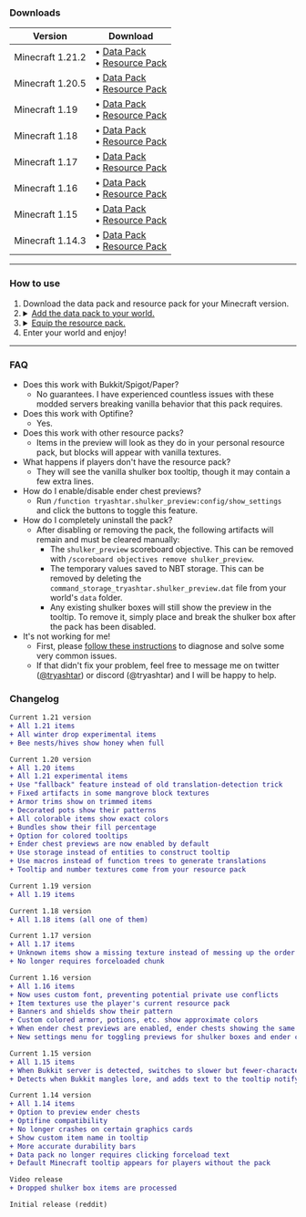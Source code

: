 ### Downloads

|Version|Download|
|---|---|
|Minecraft 1.21.2|• [Data Pack](1.21/Shulker%20Preview%20Data%20Pack%20(1.21).zip?raw=1)<br>• [Resource Pack](1.21/Shulker%20Preview%20Resource%20Pack%20(1.21).zip?raw=1)|
|Minecraft 1.20.5|• [Data Pack](1.20/Shulker%20Preview%20Data%20Pack%20(1.20.5).zip?raw=1)<br>• [Resource Pack](1.20/Shulker%20Preview%20Resource%20Pack%20(1.20.5).zip?raw=1)|
|Minecraft 1.19|• [Data Pack](1.19/Shulker%20Preview%20Data%20Pack%20(1.19).zip?raw=1)<br>• [Resource Pack](1.19/Shulker%20Preview%20Resource%20Pack%20(1.19).zip?raw=1)|
|Minecraft 1.18|• [Data Pack](1.18/Shulker%20Preview%20Data%20Pack%20(1.18).zip?raw=1)<br>• [Resource Pack](1.18/Shulker%20Preview%20Resource%20Pack%20(1.18).zip?raw=1)|
|Minecraft 1.17|• [Data Pack](1.17/Shulker%20Preview%20Data%20Pack%20(1.17).zip?raw=1)<br>• [Resource Pack](1.17/Shulker%20Preview%20Resource%20Pack%20(1.17).zip?raw=1)|
|Minecraft 1.16|• [Data Pack](1.16/Shulker%20Preview%20Data%20Pack%20(1.16).zip?raw=1)<br>• [Resource Pack](1.16/Shulker%20Preview%20Resource%20Pack%20(1.16).zip?raw=1)|
|Minecraft 1.15|• [Data Pack](1.15/Shulker%20Preview%20Data%20Pack%20(1.15).zip?raw=1)<br>• [Resource Pack](1.15/Shulker%20Preview%20Resource%20Pack%20(1.15).zip?raw=1)|
|Minecraft 1.14.3|• [Data Pack](1.14/Shulker%20Preview%20Data%20Pack%20(1.14).zip?raw=1)<br>• [Resource Pack](1.14/Shulker%20Preview%20Resource%20Pack%20(1.14).zip?raw=1)|

---

### How to use
<ol>
   <li>Download the data pack and resource pack for your Minecraft version.</li>
   <li>
      <details>
         <summary><ins>Add the data pack to your world.</ins></summary>
         <ul>
            <li>Open your world's folder.</li>
            <img src="https://i.imgur.com/4RE3CG9.png" height="60" alt="Select your world"/> <br/>
            <img src="https://i.imgur.com/2Va0DRj.png" height="30" alt="Edit"/> <br/>
            <img src="https://i.imgur.com/KtjQMXo.png" height="30" alt="Open World Folder"/> <br/>
            <li>Drag the data pack zip from your <code>Downloads</code> folder to the <code>datapacks</code> folder in your world.</li>
            <img src="https://i.imgur.com/alG9zB8.png" height="120"/> <br/>
         </ul>
      </details>
   </li>
   <li>
      <details>
         <summary><ins>Equip the resource pack.</ins></summary>
         <ul>
            <li>Go to the resource packs screen.</li>
            <img src="https://i.imgur.com/ervUIn9.png" height="30" alt="Options..."/> <br/>
            <img src="https://i.imgur.com/AotNu07.png" height="30" alt="Resource Packs..."/> <br/>
            <li>Drag the resource pack zip from your <code>Downloads</code> folder onto the screen.</li>
            <img src="https://i.imgur.com/9sTaNUQ.png" height="160" alt="Yes"/> <br/>
            <li>Move the pack from <code>Available</code> to <code>Selected</code></li>
            <img src="https://i.imgur.com/P5F8mqW.png" height="60" alt="Select the pack">
         </ul>
      </details>
   </li>
   <li>Enter your world and enjoy!</li>
</ol>

---

### FAQ
* Does this work with Bukkit/Spigot/Paper?
   * No guarantees. I have experienced countless issues with these modded servers breaking vanilla behavior that this pack requires.
* Does this work with Optifine?
   * Yes.
* Does this work with other resource packs?
   * Items in the preview will look as they do in your personal resource pack, but blocks will appear with vanilla textures.
* What happens if players don't have the resource pack?
   * They will see the vanilla shulker box tooltip, though it may contain a few extra lines.
* How do I enable/disable ender chest previews?
   * Run `/function tryashtar.shulker_preview:config/show_settings` and click the buttons to toggle this feature.
* How do I completely uninstall the pack?
   * After disabling or removing the pack, the following artifacts will remain and must be cleared manually:
      * The `shulker_preview` scoreboard objective. This can be removed with `/scoreboard objectives remove shulker_preview`.
      * The temporary values saved to NBT storage. This can be removed by deleting the `command_storage_tryashtar.shulker_preview.dat` file from your world's `data` folder.
      * Any existing shulker boxes will still show the preview in the tooltip. To remove it, simply place and break the shulker box after the pack has been disabled.
* It's not working for me!
   * First, please [follow these instructions](https://imgur.com/a/rBukto5) to diagnose and solve some very common issues.
   * If that didn't fix your problem, feel free to message me on twitter ([@tryashtar](https://twitter.com/tryashtar)) or discord (@tryashtar) and I will be happy to help.

### Changelog
```diff
Current 1.21 version
+ All 1.21 items
+ All winter drop experimental items
+ Bee nests/hives show honey when full

Current 1.20 version
+ All 1.20 items
+ All 1.21 experimental items
+ Use "fallback" feature instead of old translation-detection trick
+ Fixed artifacts in some mangrove block textures
+ Armor trims show on trimmed items
+ Decorated pots show their patterns
+ All colorable items show exact colors
+ Bundles show their fill percentage
+ Option for colored tooltips
+ Ender chest previews are now enabled by default
+ Use storage instead of entities to construct tooltip
+ Use macros instead of function trees to generate translations
+ Tooltip and number textures come from your resource pack

Current 1.19 version
+ All 1.19 items

Current 1.18 version
+ All 1.18 items (all one of them)

Current 1.17 version
+ All 1.17 items
+ Unknown items show a missing texture instead of messing up the order
+ No longer requires forceloaded chunk

Current 1.16 version
+ All 1.16 items
+ Now uses custom font, preventing potential private use conflicts
+ Item textures use the player's current resource pack
+ Banners and shields show their pattern
+ Custom colored armor, potions, etc. show approximate colors
+ When ender chest previews are enabled, ender chests showing the same preview can stack
+ New settings menu for toggling previews for shulker boxes and ender chests

Current 1.15 version
+ All 1.15 items
+ When Bukkit server is detected, switches to slower but fewer-character lore generation method
+ Detects when Bukkit mangles lore, and adds text to the tooltip notifying you

Current 1.14 version
+ All 1.14 items
+ Option to preview ender chests
+ Optifine compatibility
+ No longer crashes on certain graphics cards
+ Show custom item name in tooltip
+ More accurate durability bars
+ Data pack no longer requires clicking forceload text
+ Default Minecraft tooltip appears for players without the pack

Video release
+ Dropped shulker box items are processed

Initial release (reddit)
```
